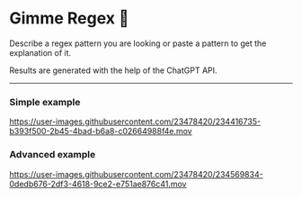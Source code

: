 # Gimme Regex 🥋

Describe a regex pattern you are looking or paste a pattern to get the explanation of it.

Results are generated with the help of the ChatGPT API.

---

### Simple example
https://user-images.githubusercontent.com/23478420/234416735-b393f500-2b45-4bad-b6a8-c02664988f4e.mov

### Advanced example

https://user-images.githubusercontent.com/23478420/234569834-0dedb676-2df3-4618-9ce2-e751ae876c41.mov

